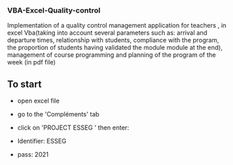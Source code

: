 ### VBA-Excel-Quality-control
Implementation of a quality control management application for teachers , in excel Vba(taking into account several parameters such as: arrival and departure times, relationship with students, compliance with the program, the proportion of students having validated the module module at the end), management of course programming and planning of the program of the week (in pdf file)

## To start
- open excel file

- go to the 'Compléments' tab

- click on 'PROJECT ESSEG ' then enter:

- Identifier: ESSEG

- pass: 2021

<!--
**gislainlao/gislainlao** is a ✨ _special_ ✨ repository because its `README.md` (this file) appears on your GitHub profile.

Here are some ideas to get you started:

- 🔭 I’m currently working on ...
- 🌱 I’m currently learning ...
- 👯 I’m looking to collaborate on ...
- 🤔 I’m looking for help with ...
- 💬 Ask me about ...
- 📫 How to reach me: ...
- 😄 Pronouns: ...
- ⚡ Fun fact: ...
-->

